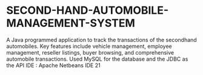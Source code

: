 # SECOND-HAND-AUTOMOBILE-MANAGEMENT-SYSTEM

A Java programmed application to track the transactions of the secondhand automobiles.
Key features include vehicle management, employee management, reseller listings, buyer browsing, and comprehensive automobile transactions.
Used MySQL for the database and the JDBC as the API
IDE : Apache Netbeans IDE 21
